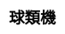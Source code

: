---
title: 球類機
layout: fruit_slot/fruit_slot_general
description: 在線免費的球類機遊戲，快來看看你的運氣如何.
js: ["js/game/fruit_slot/ball_slot.js"]
css: ["css/game/fruit_slot/fruit_slot.css"]
---
